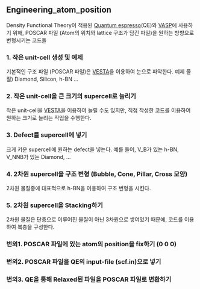## Engineering_atom_position

Density Functional Theory이 적용된 [Quantum espresso](https://www.quantum-espresso.org/)(QE)와 [VASP](https://www.vasp.at/wiki/index.php/The_VASP_Manual)에 사용하기 위해,
POSCAR 파일 (Atom의 위치와 lattice 구조가 담긴 파일)을 원하는 방향으로 변형시키는 코드들

### 1. 작은 unit-cell 생성 및 예제
기본적인 구조 파일 (POSCAR 파일)은 [VESTA](https://jp-minerals.org/vesta/en/)을 이용하여 눈으로 파악한다.
예제 물질) Diamond, Silicon, h-BN ...

### 2. 작은 unit-cell을 큰 크기의 supercell로 늘리기
작은 unit-cell을 [VESTA](https://jp-minerals.org/vesta/en/)을 이용하여 늘릴 수도 있지만,
직접 작성한 코드를 이용하여 원하는 크기로 늘리는 작업을 수행한다.

### 3. Defect를 supercell에 넣기
크게 키운 supercell에 원하는 defect을 넣는다.
예를 들어, V_B가 있는 h-BN, V_NNB가 있는 Diamond, ...


### 4. 2차원 supercell을 구조 변형 (Bubble, Cone, Pillar, Cross 모양)
2차원 물질중에 대표적으로 h-BN을 이용하여 구조 변형을 시킨다.


### 5. 2차원 supercell을 Stacking하기
2차원 물질은 단층으로 이루어진 물질이 아닌 3차원으로 쌓여있기 때문에, 
코드를 이용하여 복층을 구성한다.


### 번외1. POSCAR 파일에 있는 atom의 position을 fix하기 (0 0 0)


### 번외2. POSCAR 파일을 QE의 input-file (scf.in)으로 넣기


### 번외3. QE을 통해 Relaxed된 파일을 POSCAR 파일로 변환하기

